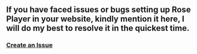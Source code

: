 ## If you have faced issues or bugs setting up Rose Player in your website, kindly mention it here, I will do my best to resolve it in the quickest time.

### [Create an Issue](https://github.com/Rose-App/Rose-Web-Player-Issues/issues)
